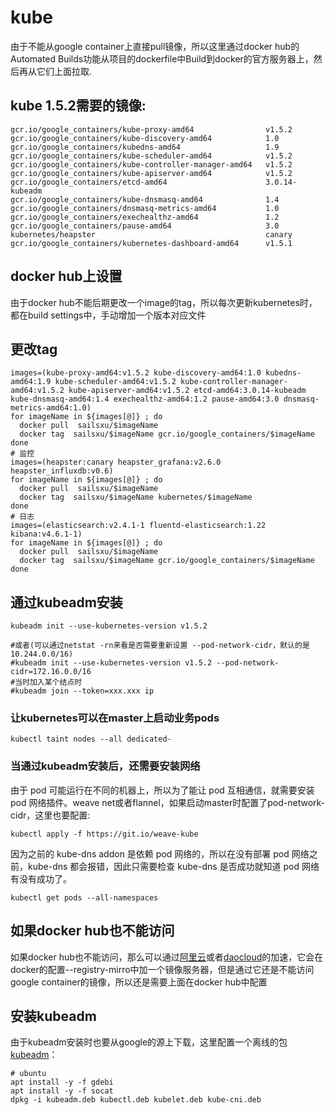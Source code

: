 # kube
由于不能从google container上直接pull镜像，所以这里通过docker hub的Automated Builds功能从项目的dockerfile中Build到docker的官方服务器上，然后再从它们上面拉取.

##	kube 1.5.2需要的镜像:
```
gcr.io/google_containers/kube-proxy-amd64                v1.5.2
gcr.io/google_containers/kube-discovery-amd64            1.0
gcr.io/google_containers/kubedns-amd64                   1.9
gcr.io/google_containers/kube-scheduler-amd64            v1.5.2
gcr.io/google_containers/kube-controller-manager-amd64   v1.5.2
gcr.io/google_containers/kube-apiserver-amd64            v1.5.2
gcr.io/google_containers/etcd-amd64                      3.0.14-kubeadm
gcr.io/google_containers/kube-dnsmasq-amd64              1.4
gcr.io/google_containers/dnsmasq-metrics-amd64           1.0
gcr.io/google_containers/exechealthz-amd64               1.2
gcr.io/google_containers/pause-amd64                     3.0
kubernetes/heapster                                      canary
gcr.io/google_containers/kubernetes-dashboard-amd64      v1.5.1
```

## docker hub上设置
由于docker hub不能后期更改一个image的tag，所以每次更新kubernetes时，都在build settings中，手动增加一个版本对应文件

## 更改tag
```
images=(kube-proxy-amd64:v1.5.2 kube-discovery-amd64:1.0 kubedns-amd64:1.9 kube-scheduler-amd64:v1.5.2 kube-controller-manager-amd64:v1.5.2 kube-apiserver-amd64:v1.5.2 etcd-amd64:3.0.14-kubeadm kube-dnsmasq-amd64:1.4 exechealthz-amd64:1.2 pause-amd64:3.0 dnsmasq-metrics-amd64:1.0)
for imageName in ${images[@]} ; do
  docker pull  sailsxu/$imageName
  docker tag  sailsxu/$imageName gcr.io/google_containers/$imageName
done
# 监控
images=(heapster:canary heapster_grafana:v2.6.0 heapster_influxdb:v0.6)
for imageName in ${images[@]} ; do
  docker pull  sailsxu/$imageName
  docker tag  sailsxu/$imageName kubernetes/$imageName
done
# 日志
images=(elasticsearch:v2.4.1-1 fluentd-elasticsearch:1.22 kibana:v4.6.1-1)
for imageName in ${images[@]} ; do
  docker pull  sailsxu/$imageName
  docker tag  sailsxu/$imageName gcr.io/google_containers/$imageName
done
```


## 通过kubeadm安装
```
kubeadm init --use-kubernetes-version v1.5.2

#或者(可以通过netstat -rn来看是否需要重新设置 --pod-network-cidr，默认的是10.244.0.0/16)
#kubeadm init --use-kubernetes-version v1.5.2 --pod-network-cidr=172.16.0.0/16
#当时加入某个结点时
#kubeadm join --token=xxx.xxx ip
```

### 让kubernetes可以在master上启动业务pods
```
kubectl taint nodes --all dedicated-
```
### 当通过kubeadm安装后，还需要安装网络
由于 pod 可能运行在不同的机器上，所以为了能让 pod 互相通信，就需要安装 pod 网络插件。weave net或者flannel，如果启动master时配置了pod-network-cidr，这里也要配置:
```
kubectl apply -f https://git.io/weave-kube

```
因为之前的 kube-dns addon 是依赖 pod 网络的，所以在没有部署 pod 网络之前，kube-dns 都会报错，因此只需要检查 kube-dns 是否成功就知道 pod 网络有没有成功了。
```
kubectl get pods --all-namespaces
```

## 如果docker hub也不能访问
如果docker hub也不能访问，那么可以通过[阿里云](https://cr.console.aliyun.com/#/accelerator)或者[daocloud](https://www.daocloud.io/mirror#accelerator-doc)的加速，它会在docker的配置--registry-mirro中加一个镜像服务器，但是通过它还是不能访问google container的镜像，所以还是需要上面在docker hub中配置


## 安装kubeadm
由于kubeadm安装时也要从google的源上下载，这里配置一个离线的包[kubeadm](https://github.com/sails/kube/tree/master/other/)：
```
# ubuntu
apt install -y -f gdebi
apt install -y -f socat
dpkg -i kubeadm.deb kubectl.deb kubelet.deb kube-cni.deb
```

